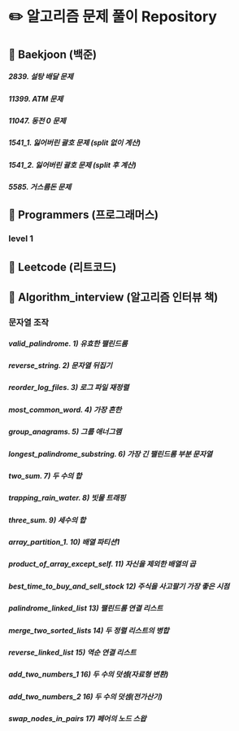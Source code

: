 # :pencil2: 알고리즘 문제 풀이 Repository 

## :blue_book: Baekjoon (백준)
##### 2839. 설탕 배달 문제
##### 11399. ATM 문제
##### 11047. 동전 0 문제
##### 1541_1. 잃어버린 괄호 문제 (split 없이 계산)
##### 1541_2. 잃어버린 괄호 문제 (split 후 계산)
##### 5585. 거스름돈 문제

## :blue_book: Programmers (프로그래머스)
### level 1


## :blue_book: Leetcode (리트코드)


## :blue_book: Algorithm_interview (알고리즘 인터뷰 책)
### 문자열 조작
##### valid_palindrome. 1) 유효한 팰린드롬
##### reverse_string. 2) 문자열 뒤집기
##### reorder_log_files. 3) 로그 파일 재정렬
##### most_common_word. 4) 가장 흔한 
##### group_anagrams. 5) 그룹 애너그램
##### longest_palindrome_substring. 6) 가장 긴 팰린드롬 부분 문자열
##### two_sum. 7) 두 수의 합
##### trapping_rain_water. 8) 빗물 트래핑
##### three_sum. 9) 세수의 합
##### array_partition_1. 10) 배열 파티션1
##### product_of_array_except_self. 11) 자신을 제외한 배열의 곱
##### best_time_to_buy_and_sell_stock 12) 주식을 사고팔기 가장 좋은 시점
##### palindrome_linked_list 13) 팰린드롬 연결 리스트
##### merge_two_sorted_lists 14) 두 정렬 리스트의 병합
##### reverse_linked_list 15) 역순 연결 리스트
##### add_two_numbers_1 16) 두 수의 덧셈(자료형 변환)
##### add_two_numbers_2 16) 두 수의 덧셈(전가산기)
##### swap_nodes_in_pairs 17) 페어의 노드 스왑



